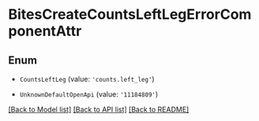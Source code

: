 # BitesCreateCountsLeftLegErrorComponentAttr


## Enum

* `CountsLeftLeg` (value: `'counts.left_leg'`)

* `UnknownDefaultOpenApi` (value: `'11184809'`)

[[Back to Model list]](../README.md#documentation-for-models) [[Back to API list]](../README.md#documentation-for-api-endpoints) [[Back to README]](../README.md)
